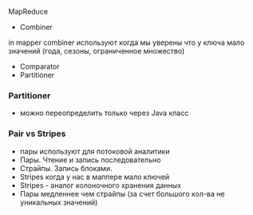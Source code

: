 MapReduce

- Combiner

in mapper combiner используют когда мы уверены что у ключа мало значений (года, сезоны, ограниченное множество)

- Comparator
- Partitioner


### Partitioner
- можно переопределить только через Java класс

### Pair vs Stripes

- пары используют для потоковой аналитики
- Пары. Чтение и запись последовательно
- Страйпы. Запись блоками.
- Stripes когда у нас в маппере мало ключей
- Stripes - аналог колоночного хранения данных
- Пары медленнее чем страйпы (за счет большого кол-ва не уникальных значений)
